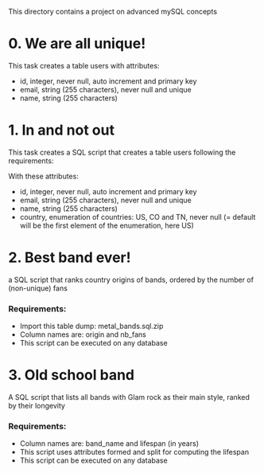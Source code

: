 This directory contains a project on advanced mySQL concepts
# 0. We are all unique!
This task creates a table users with attributes:
* id, integer, never null, auto increment and primary key
* email, string (255 characters), never null and unique
* name, string (255 characters)


# 1. In and not out
This task creates a SQL script that creates a table users following the requirements:

With these attributes:
* id, integer, never null, auto increment and primary key
* email, string (255 characters), never null and unique
* name, string (255 characters)
* country, enumeration of countries: US, CO and TN, never null (= default will be the first element of the enumeration, here US)

# 2. Best band ever!
a SQL script that ranks country origins of bands, ordered by the number of (non-unique) fans

### Requirements:

* Import this table dump: metal_bands.sql.zip
* Column names are: origin and nb_fans
* This script can be executed on any database

# 3. Old school band
A SQL script that lists all bands with Glam rock as their main style, ranked by their longevity

### Requirements:
* Column names are: band_name and lifespan (in years)
* This script uses attributes formed and split for computing the lifespan
* This script can be executed on any database

